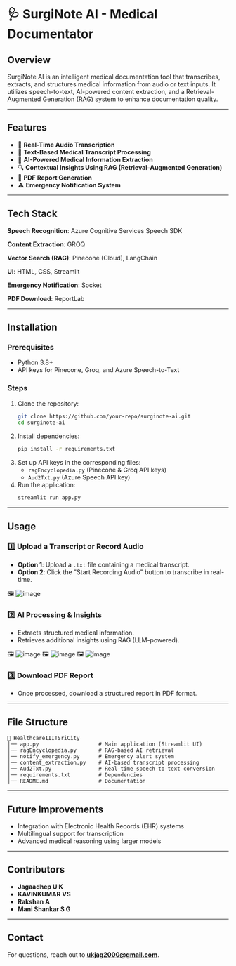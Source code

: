 # 🩺 SurgiNote AI - Medical Documentator

## Overview

SurgiNote AI is an intelligent medical documentation tool that transcribes, extracts, and structures medical information from audio or text inputs. It utilizes speech-to-text, AI-powered content extraction, and a Retrieval-Augmented Generation (RAG) system to enhance documentation quality.

---

## Features

- 🎤 **Real-Time Audio Transcription**
- 📄 **Text-Based Medical Transcript Processing**
- 🏥 **AI-Powered Medical Information Extraction**
- 🔍 **Contextual Insights Using RAG (Retrieval-Augmented Generation)**
- 📑 **PDF Report Generation**
- ⚠️ **Emergency Notification System**

---
## Tech Stack

**Speech Recognition**: Azure Cognitive Services Speech SDK

**Content Extraction**: GROQ

**Vector Search (RAG)**: Pinecone (Cloud), LangChain

**UI**: HTML, CSS, Streamlit

**Emergency Notification**: Socket

**PDF Download**: ReportLab

---

## Installation

### Prerequisites

- Python 3.8+
- API keys for Pinecone, Groq, and Azure Speech-to-Text

### Steps

1. Clone the repository:
   ```bash
   git clone https://github.com/your-repo/surginote-ai.git
   cd surginote-ai
   ```
2. Install dependencies:
   ```bash
   pip install -r requirements.txt
   ```
3. Set up API keys in the corresponding files:
   - `ragEncyclopedia.py` (Pinecone & Groq API keys)
   - `Aud2Txt.py` (Azure Speech API key)
4. Run the application:
   ```bash
   streamlit run app.py
   ```

---

## Usage

### 1️⃣ Upload a Transcript or Record Audio

- **Option 1**: Upload a `.txt` file containing a medical transcript.
- **Option 2**: Click the "Start Recording Audio" button to transcribe in real-time.

🖼️ ![image](https://github.com/user-attachments/assets/3c791257-afae-4870-864f-6deb774c1c9a)


### 2️⃣ AI Processing & Insights

- Extracts structured medical information.
- Retrieves additional insights using RAG (LLM-powered).

🖼️ ![image](https://github.com/user-attachments/assets/319c68e6-9afc-4852-a1da-2967505345c4)
🖼️ ![image](https://github.com/user-attachments/assets/d012ce81-45c1-4498-a174-cf8e353c1c1e)
🖼️ ![image](https://github.com/user-attachments/assets/7cc05f17-350d-447b-84e8-c460a5da59df)




### 3️⃣ Download PDF Report

- Once processed, download a structured report in PDF format.

---

## File Structure

```
📂 HealthcareIIITSriCity
│── app.py                   # Main application (Streamlit UI)
│── ragEncyclopedia.py       # RAG-based AI retrieval
│── notify_emergency.py      # Emergency alert system
│── content_extraction.py    # AI-based transcript processing
│── Aud2Txt.py               # Real-time speech-to-text conversion
│── requirements.txt         # Dependencies
│── README.md                # Documentation
```

---

## Future Improvements

- Integration with Electronic Health Records (EHR) systems
- Multilingual support for transcription
- Advanced medical reasoning using larger models

---

## Contributors

- **Jagaadhep U K**
- **KAVINKUMAR VS**
- **Rakshan A**
- **Mani Shankar S G** 

---

## Contact

For questions, reach out to [**ukjag2000@gmail.com**](mailto\:ukjag2000@gmail.com).

